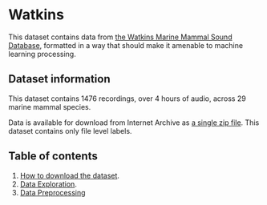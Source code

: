 # Watkins

This dataset contains data from [the Watkins Marine Mammal Sound Database](https://cis.whoi.edu/science/B/whalesounds/index.cfm), formatted in a way that should make it amenable to machine learning processing. 

## Dataset information

This dataset contains 1476 recordings, over 4 hours of audio, across 29 marine mammal species.

Data is available for download from Internet Archive as [a single zip file](https://archive.org/download/watkins_202104/watkins.zip). This dataset contains only file level labels.

## Table of contents

1. [How to download the dataset](https://github.com/earthspecies/library/blob/main/watkins/01_Download_Dataset.ipynb).
2. [Data Exploration](https://github.com/earthspecies/library/blob/main/watkins/02_Data_Exploration.ipynb).
3. [Data Preprocessing](https://github.com/earthspecies/library/blob/main/watkins/99_Data_Preprocessing.ipynb)
